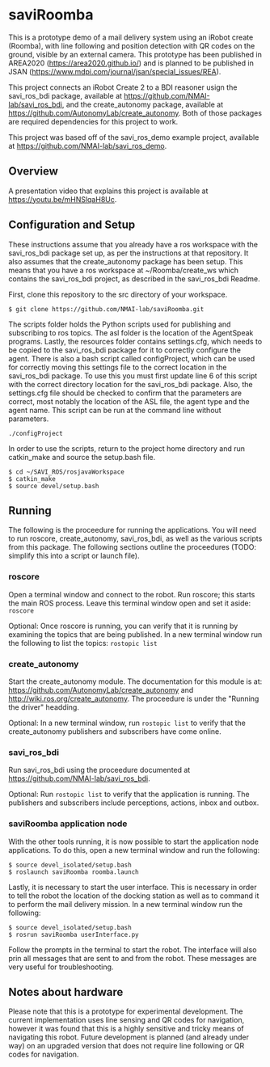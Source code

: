 # saviRoomba

This is a prototype demo of a mail delivery system using an iRobot create (Roomba), with line following and position detection with QR codes on the ground, visible by an external camera. This prototype has been published in AREA2020 (https://area2020.github.io/) and is planned to be published in JSAN (https://www.mdpi.com/journal/jsan/special_issues/REA).

This project connects an iRobot Create 2 to a BDI reasoner usign the savi_ros_bdi package, available at https://github.com/NMAI-lab/savi_ros_bdi, and the create_autonomy package, available at https://github.com/AutonomyLab/create_autonomy. Both of those packages are required dependencies for this project to work.

This project was based off of the savi_ros_demo example project, available at https://github.com/NMAI-lab/savi_ros_demo.

## Overview
A presentation video that explains this project is available at https://youtu.be/mHNSlqaH8Uc.

## Configuration and Setup
These instructions assume that you already have a ros workspace with the savi_ros_bdi package set up, as per the instructions at that repository. It also assumes that the create_autonomy package has been setup. This means that you have a ros workspace at ~/Roomba/create_ws which contains the savi_ros_bdi project, as described in the savi_ros_bdi Readme.

First, clone this repository to the src directory of your workspace.

```
$ git clone https://github.com/NMAI-lab/saviRoomba.git
```
The scripts folder holds the Python scripts used for publishing and subscribing to ros topics. The asl folder is the location of the AgentSpeak programs. Lastly, the resources folder contains settings.cfg, which needs to be copied to the savi_ros_bdi package for it to correctly configure the agent. There is also a bash script called configProject, which can be used for correctly moving this settings file to the correct location in the savi_ros_bdi package. To use this you must first update line 6 of this script with the correct directory location for the savi_ros_bdi package. Also, the settings.cfg file should be checked to confirm that the parameters are correct, most notably the location of the ASL file, the agent type and the agent name. This script can be run at the command line without parameters.
```
./configProject
```
In order to use the scripts, return to the project home directory and run catkin_make and source the setup.bash file.
```
$ cd ~/SAVI_ROS/rosjavaWorkspace
$ catkin_make
$ source devel/setup.bash
```

## Running
The following is the proceedure for running the applications. You will need to run roscore, create_autonomy, savi_ros_bdi, as well as the various scripts from this package. The following sections outline the proceedures (TODO: simplify this into a script or launch file).

### roscore
Open a terminal window and connect to the robot. Run roscore; this starts the main ROS process. Leave this terminal window open and set it aside: `roscore`

Optional: Once roscore is running, you can verify that it is running by examining the topics that are being published. In a new terminal window run the following to list the topics: `rostopic list`

### create_autonomy
Start the create_autonomy module. The documentation for this module is at: https://github.com/AutonomyLab/create_autonomy and http://wiki.ros.org/create_autonomy. The proceedure is under the "Running the driver" headding.

Optional: In a new terminal window, run `rostopic list` to verify that the create_autonomy publishers and subscribers have come online.

### savi_ros_bdi
Run savi_ros_bdi using the proceedure documented at https://github.com/NMAI-lab/savi_ros_bdi.

Optional: Run `rostopic list` to verify that the application is running. The publishers and subscribers include perceptions, actions, inbox and outbox.

### saviRoomba application node
With the other tools running, it is now possible to start the application node applications. To do this, open a new terminal window and run the following:
```
$ source devel_isolated/setup.bash
$ roslaunch saviRoomba roomba.launch
```

Lastly, it is necessary to start the user interface. This is necessary in order to tell the robot the location of the docking station as well as to command it to perform the mail delivery mission. In a new terminal window run the following:
```
$ source devel_isolated/setup.bash
$ rosrun saviRoomba userInterface.py
```
Follow the prompts in the terminal to start the robot. The interface will also prin all messages that are sent to and from the robot. These messages are very useful for troubleshooting.

## Notes about hardware
Please note that this is a prototype for experimental development. The current implementation uses line sensing and QR codes for navigation, however it was found that this is a highly sensitive and tricky means of navigating this robot. Future development is planned (and already under way) on an upgraded version that does not require line following or QR codes for navigation.
